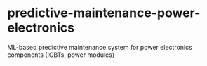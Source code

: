 # predictive-maintenance-power-electronics
ML-based predictive maintenance system for power electronics components (IGBTs, power modules)
